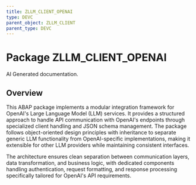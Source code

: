 ```yaml
---
title: ZLLM_CLIENT_OPENAI
type: DEVC
parent_object: ZLLM_CLIENT
parent_type: DEVC
---
```


# Package ZLLM_CLIENT_OPENAI

AI Generated documentation.

## Overview

This ABAP package implements a modular integration framework for OpenAI's Large Language Model (LLM) services. It provides a structured approach to handle API communication with OpenAI's endpoints through specialized client handling and JSON schema management. The package follows object-oriented design principles with inheritance to separate generic LLM functionality from OpenAI-specific implementations, making it extensible for other LLM providers while maintaining consistent interfaces.

The architecture ensures clean separation between communication layers, data transformation, and business logic, with dedicated components handling authentication, request formatting, and response processing specifically tailored for OpenAI's API requirements.
